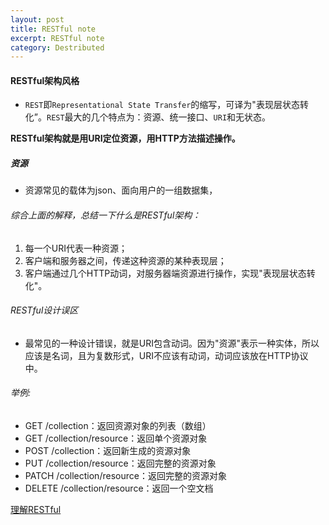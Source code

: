 ```yaml
---
layout: post
title: RESTful note
excerpt: RESTful note
category: Destributed
---
```


#### RESTful架构风格

- `REST`即`Representational State Transfer`的缩写，可译为"表现层状态转化”。`REST`最大的几个特点为：资源、统一接口、`URI`和无状态。

**RESTful架构就是用URI定位资源，用HTTP方法描述操作。**

##### 资源

- 资源常见的载体为json、面向用户的一组数据集，

###### 综合上面的解释，总结一下什么是RESTful架构：

1. 每一个URI代表一种资源；
2. 客户端和服务器之间，传递这种资源的某种表现层；
3. 客户端通过几个HTTP动词，对服务器端资源进行操作，实现"表现层状态转化"。

###### RESTful设计误区

- 最常见的一种设计错误，就是URI包含动词。因为"资源"表示一种实体，所以应该是名词，且为复数形式，URI不应该有动词，动词应该放在HTTP协议中。

###### 举例:

- GET /collection：返回资源对象的列表（数组）
- GET /collection/resource：返回单个资源对象
- POST /collection：返回新生成的资源对象
- PUT /collection/resource：返回完整的资源对象
- PATCH /collection/resource：返回完整的资源对象
- DELETE /collection/resource：返回一个空文档

[理解RESTful](http://www.ruanyifeng.com/blog/2011/09/restful.html)
